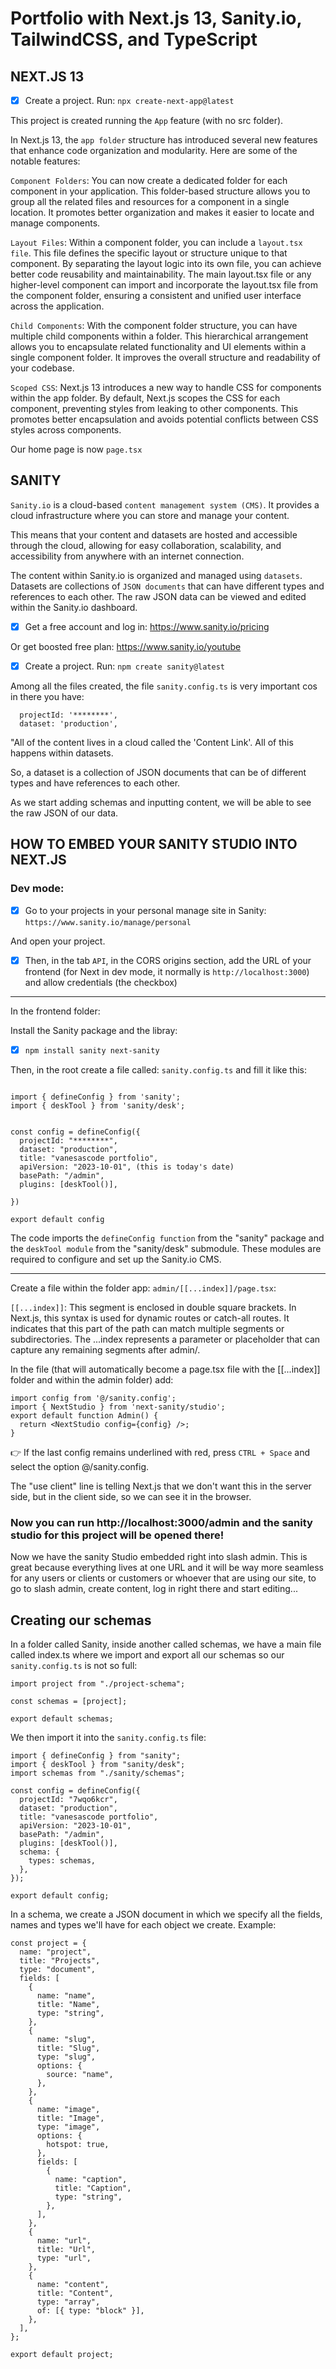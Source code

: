 # Portfolio with Next.js 13, Sanity.io, TailwindCSS, and TypeScript

## NEXT.JS 13

- [x] Create a project. Run: `npx create-next-app@latest`

This project is created running the `App` feature (with no src folder).

In Next.js 13, the `app folder` structure has introduced several new features that enhance code organization and modularity. Here are some of the notable features:

`Component Folders`: You can now create a dedicated folder for each component in your application. This folder-based structure allows you to group all the related files and resources for a component in a single location. It promotes better organization and makes it easier to locate and manage components.

`Layout Files`: Within a component folder, you can include a `layout.tsx file`. This file defines the specific layout or structure unique to that component. By separating the layout logic into its own file, you can achieve better code reusability and maintainability. The main layout.tsx file or any higher-level component can import and incorporate the layout.tsx file from the component folder, ensuring a consistent and unified user interface across the application.

`Child Components`: With the component folder structure, you can have multiple child components within a folder. This hierarchical arrangement allows you to encapsulate related functionality and UI elements within a single component folder. It improves the overall structure and readability of your codebase.

`Scoped CSS`: Next.js 13 introduces a new way to handle CSS for components within the app folder. By default, Next.js scopes the CSS for each component, preventing styles from leaking to other components. This promotes better encapsulation and avoids potential conflicts between CSS styles across components.

Our home page is now `page.tsx`

## SANITY

`Sanity.io` is a cloud-based `content management system (CMS)`. It provides a cloud infrastructure where you can store and manage your content.

This means that your content and datasets are hosted and accessible through the cloud, allowing for easy collaboration, scalability, and accessibility from anywhere with an internet connection.

The content within Sanity.io is organized and managed using `datasets`. Datasets are collections of `JSON documents` that can have different types and references to each other. The raw JSON data can be viewed and edited within the Sanity.io dashboard.

- [x] Get a free account and log in: https://www.sanity.io/pricing

Or get boosted free plan: https://www.sanity.io/youtube

- [x] Create a project. Run: `npm create sanity@latest`

Among all the files created, the file `sanity.config.ts` is very important cos in there you have:

```
  projectId: '********',
  dataset: 'production',
```

"All of the content lives in a cloud called the 'Content Link'. All of this happens within datasets.

So, a dataset is a collection of JSON documents that can be of different types and have references to each other.

As we start adding schemas and inputting content, we will be able to see the raw JSON of our data.

## HOW TO EMBED YOUR SANITY STUDIO INTO NEXT.JS

### Dev mode:

- [x] Go to your projects in your personal manage site in Sanity: `https://www.sanity.io/manage/personal`

And open your project.

- [x] Then, in the tab `API`, in the CORS origins section, add the URL of your frontend (for Next in dev mode, it normally is `http://localhost:3000`) and allow credentials (the checkbox)

---

In the frontend folder:

Install the Sanity package and the libray:

- [x] `npm install sanity next-sanity`

Then, in the root create a file called: `sanity.config.ts` and fill it like this:

```

import { defineConfig } from 'sanity';
import { deskTool } from 'sanity/desk';


const config = defineConfig({
  projectId: "********",
  dataset: "production",
  title: "vanesascode portfolio",
  apiVersion: "2023-10-01", (this is today's date)
  basePath: "/admin",
  plugins: [deskTool()],

})

export default config

```

The code imports the `defineConfig function` from the "sanity" package and the `deskTool module` from the "sanity/desk" submodule. These modules are required to configure and set up the Sanity.io CMS.

---

Create a file within the folder app: `admin/[[...index]]/page.tsx`:

`[[...index]]`: This segment is enclosed in double square brackets. In Next.js, this syntax is used for dynamic routes or catch-all routes. It indicates that this part of the path can match multiple segments or subdirectories. The ...index represents a parameter or placeholder that can capture any remaining segments after admin/.

In the file (that will automatically become a page.tsx file with the [[...index]] folder and within the admin folder) add:

```
import config from '@/sanity.config';
import { NextStudio } from 'next-sanity/studio';
export default function Admin() {
  return <NextStudio config={config} />;
}
```

👉 If the last config remains underlined with red, press `CTRL + Space` and select the option @/sanity.config.

The "use client" line is telling Next.js that we don't want this in the server side, but in the client side, so we can see it in the browser.

### Now you can run http://localhost:3000/admin and the sanity studio for this project will be opened there!

Now we have the sanity Studio embedded right into slash admin. This is great because everything lives at one URL and it will be way more seamless for any users or clients or customers or whoever that are using our site, to go to slash admin, create content, log in right there and start editing...

## Creating our schemas

In a folder called Sanity, inside another called schemas, we have a main file called index.ts where we import and export all our schemas so our `sanity.config.ts` is not so full:

```
import project from "./project-schema";

const schemas = [project];

export default schemas;
```

We then import it into the `sanity.config.ts` file:

```
import { defineConfig } from "sanity";
import { deskTool } from "sanity/desk";
import schemas from "./sanity/schemas";

const config = defineConfig({
  projectId: "7wqo6kcr",
  dataset: "production",
  title: "vanesascode portfolio",
  apiVersion: "2023-10-01",
  basePath: "/admin",
  plugins: [deskTool()],
  schema: {
    types: schemas,
  },
});

export default config;
```

In a schema, we create a JSON document in which we specify all the fields, names and types we'll have for each object we create. Example:

```
const project = {
  name: "project",
  title: "Projects",
  type: "document",
  fields: [
    {
      name: "name",
      title: "Name",
      type: "string",
    },
    {
      name: "slug",
      title: "Slug",
      type: "slug",
      options: {
        source: "name",
      },
    },
    {
      name: "image",
      title: "Image",
      type: "image",
      options: {
        hotspot: true,
      },
      fields: [
        {
          name: "caption",
          title: "Caption",
          type: "string",
        },
      ],
    },
    {
      name: "url",
      title: "Url",
      type: "url",
    },
    {
      name: "content",
      title: "Content",
      type: "array",
      of: [{ type: "block" }],
    },
  ],
};

export default project;

```
